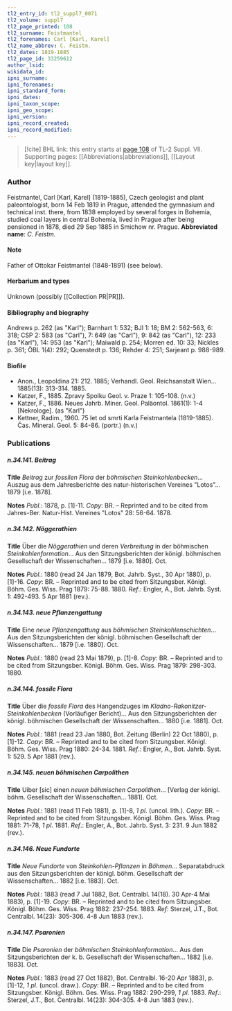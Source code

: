 ```yaml
---
tl2_entry_id: tl2_suppl7_0071
tl2_volume: suppl7
tl2_page_printed: 108
tl2_surname: Feistmantel
tl2_forenames: Carl [Karl, Karel]
tl2_name_abbrev: C. Feistm.
tl2_dates: 1819-1885
tl2_page_id: 33259612
author_lsid: 
wikidata_id: 
ipni_surname: 
ipni_forenames: 
ipni_standard_form: 
ipni_dates: 
ipni_taxon_scope: 
ipni_geo_scope: 
ipni_version: 
ipni_record_created: 
ipni_record_modified:
---
```



> [!cite] BHL link: this entry starts at [page 108](https://www.biodiversitylibrary.org/page/33259612) of TL-2 Suppl. VII.
> Supporting pages: [[Abbreviations|abbreviations]], [[Layout key|layout key]].

### Author

Feistmantel, Carl \[Karl, Karel\] (1819-1885), Czech geologist and plant paleontologist, born 14 Feb 1819 in Prague, attended the gymnasium and technical inst. there, from 1838 employed by several forges in Bohemia, studied coal layers in central Bohemia, lived in Prague after being pensioned in 1878, died 29 Sep 1885 in Smichow nr. Prague. 
**Abbreviated name**: *C. Feistm.*

#### Note

Father of Ottokar Feistmantel (1848-1891) (see below).

#### Herbarium and types

Unknown (possibly [[Collection PR|PR]]).

#### Bibliography and biography

Andrews p. 262 (as "Karl"); Barnhart 1: 532; BJI 1: 18; BM 2: 562-563, 6: 318; CSP 2: 583 (as "Carl"), 7: 649 (as "Carl"), 9: 842 (as "Carl"), 12: 233 (as "Karl"), 14: 953 (as "Karl"); Maiwald p. 254; Morren ed. 10: 33; Nickles p. 361; ÖBL 1(4): 292; Quenstedt p. 136; Rehder 4: 251; Sarjeant p. 988-989.

#### Biofile

- Anon., Leopoldina 21: 212. 1885; Verhandl. Geol. Reichsanstalt Wien... 1885(13): 313-314. 1885.
- Katzer, F., 1885. Zpravy Spolku Geol. v. Praze 1: 105-108. (n.v.)
- Katzer, F., 1886. Neues Jahrb. Miner. Geol. Paläontol. 1861(1): 1-4 \[Nekrologe\]. (as "Karl")
- Kettner, Radim., 1960. 75 let od smrti Karla Feistmantela (1819-1885). Čas. Mineral. Geol. 5: 84-86. (portr.) (n.v.)

### Publications

##### n.34.141. Beitrag

**Title**
*Beitrag* zur *fossilen Flora* der *böhmischen Steinkohlenbecken*... Auszug aus dem Jahresberichte des natur-historischen Vereines "Lotos"... 1879 \[i.e. 1878\].

**Notes**
*Publ*.: 1878, p. \[1\]-11. *Copy*: BR. – Reprinted and to be cited from Jahres-Ber. Natur-Hist. Vereines "Lotos" 28: 56-64. 1878.

##### n.34.142. Nöggerathien

**Title**
Über die *Nöggerathien* und deren *Verbreitung* in der böhmischen *Steinkohlenformation*... Aus den Sitzungsberichten der königl. böhmischen Gesellschaft der Wissenschaften... 1879 \[i.e. 1880\]. Oct.

**Notes**
*Publ*.: 1880 (read 24 Jan 1879, Bot. Jahrb. Syst., 30 Apr 1880), p. \[1\]-16. *Copy*: BR. – Reprinted and to be cited from Sitzungsber. Königl. Böhm. Ges. Wiss. Prag 1879: 75-88. 1880.
*Ref*.: Engler, A., Bot. Jahrb. Syst. 1: 492-493. 5 Apr 1881 (rev.).

##### n.34.143. neue Pflanzengattung

**Title**
Eine *neue Pflanzengattung* aus *böhmischen Steinkohlenschichten*... Aus den Sitzungsberichten der königl. böhmischen Gesellschaft der Wissenschaften... 1879 \[i.e. 1880\]. Oct.

**Notes**
*Publ*.: 1880 (read 23 Mai 1879), p. \[1\]-8. *Copy*: BR. – Reprinted and to be cited from Sitzungsber. Königl. Böhm. Ges. Wiss. Prag 1879: 298-303. 1880.

##### n.34.144. fossile Flora

**Title**
Über die *fossile Flora* des Hangendzuges im *Kladno-Rakonitzer-Steinkohlenbecken* (Vorläufiger Bericht)... Aus den Sitzungsberichten der königl. böhmischen Gesellschaft der Wissenschaften... 1880 \[i.e. 1881\]. Oct.

**Notes**
*Publ*.: 1881 (read 23 Jan 1880, Bot. Zeitung (Berlin) 22 Oct 1880), p. \[1\]-12. *Copy*: BR. – Reprinted and to be cited from Sitzungsber. Königl. Böhm. Ges. Wiss. Prag 1880: 24-34. 1881.
*Ref*.: Engler, A., Bot. Jahrb. Syst. 1: 529. 5 Apr 1881 (rev.).

##### n.34.145. neuen böhmischen Carpolithen

**Title**
Uiber \[sic\] einen *neuen böhmischen Carpolithen*... \[Verlag der königl. böhm. Gesellschaft der Wissenschaften... 1881\]. Oct.

**Notes**
*Publ*.: 1881 (read 11 Feb 1881), p. \[1\]-8, *1 pl*. (uncol. lith.). *Copy*: BR. – Reprinted and to be cited from Sitzungsber. Königl. Böhm. Ges. Wiss. Prag 1881: 71-78, *1 pl*. 1881.
*Ref*.: Engler, A., Bot. Jahrb. Syst. 3: 231. 9 Jun 1882 (rev.).

##### n.34.146. Neue Fundorte

**Title**
*Neue Fundorte* von *Steinkohlen-Pflanzen* in *Böhmen*... Separatabdruck aus den Sitzungsberichten der königl. böhm. Gesellschaft der Wissenschaften... 1882 \[i.e. 1883\]. Oct.

**Notes**
*Publ*.: 1883 (read 7 Jul 1882, Bot. Centralbl. 14(18). 30 Apr-4 Mai 1883), p. \[1\]-19. *Copy*: BR. – Reprinted and to be cited from Sitzungsber. Königl. Böhm. Ges. Wiss. Prag 1882: 237-254. 1883.
*Ref*: Sterzel, J.T., Bot. Centralbl. 14(23): 305-306. 4-8 Jun 1883 (rev.).

##### n.34.147. Psaronien

**Title**
Die *Psaronien* der *böhmischen Steinkohlenformation*... Aus den Sitzungsberichten der k. b. Gesellschaft der Wissenschaften... 1882 \[i.e. 1883\]. Oct.

**Notes**
*Publ*.: 1883 (read 27 Oct 1882), Bot. Centralbl. 16-20 Apr 1883), p. \[1\]-12, *1 pl*. (uncol. draw.). *Copy*: BR. – Reprinted and to be cited from Sitzungsber. Königl. Böhm. Ges. Wiss. Prag 1882: 290-299, *1 pl*. 1883.
*Ref*.: Sterzel, J.T., Bot. Centralbl. 14(23): 304-305. 4-8 Jun 1883 (rev.).

